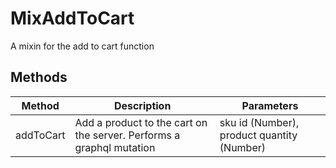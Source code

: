 # MixAddToCart

A mixin for the add to cart function

## Methods

<!-- @vuese:MixAddToCart:methods:start -->
|Method|Description|Parameters|
|---|---|---|
|addToCart|Add a product to the cart on the server. Performs a graphql mutation|sku id (Number), product quantity (Number)|

<!-- @vuese:MixAddToCart:methods:end -->


